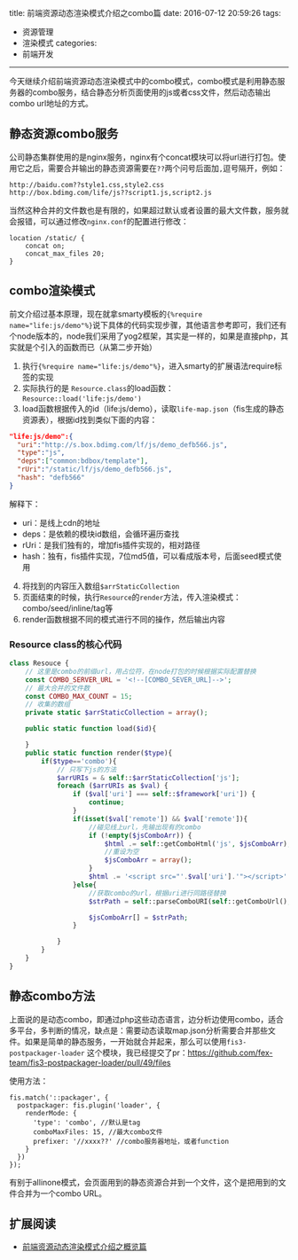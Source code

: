 title: 前端资源动态渲染模式介绍之combo篇
date: 2016-07-12 20:59:26
tags:
- 资源管理
- 渲染模式
categories:
- 前端开发
---

今天继续介绍前端资源动态渲染模式中的combo模式，combo模式是利用静态服务器的combo服务，结合静态分析页面使用的js或者css文件，然后动态输出combo url地址的方式。

## 静态资源combo服务
公司静态集群使用的是nginx服务，nginx有个concat模块可以将url进行打包。使用它之后，需要合并输出的静态资源需要在`??`两个问号后面加`,`逗号隔开，例如：

```
http://baidu.com??style1.css,style2.css
http://box.bdimg.com/life/js??script1.js,script2.js
```

当然这种合并的文件数也是有限的，如果超过默认或者设置的最大文件数，服务就会报错，可以通过修改`nginx.conf`的配置进行修改：

```config
location /static/ {
    concat on;
    concat_max_files 20;
}
```

## combo渲染模式
前文介绍过基本原理，现在就拿smarty模板的`{%require name="life:js/demo"%}`说下具体的代码实现步骤，其他语言参考即可，我们还有个node版本的，node我们采用了yog2框架，其实是一样的，如果是直接php，其实就是个引入的函数而已（从第二步开始）

1. 执行`{%require name="life:js/demo"%}`，进入smarty的扩展语法require标签的实现
2. 实际执行的是 `Resource.class`的load函数：`Resource::load('life:js/demo')`
3. load函数根据传入的id（life:js/demo），读取`life-map.json`（fis生成的静态资源表），根据id找到类似下面的内容：
```json
"life:js/demo":{
  "uri":"http://s.box.bdimg.com/lf/js/demo_defb566.js",
  "type":"js",
  "deps":["common:bdbox/template"],
  "rUri":"/static/lf/js/demo_defb566.js",
  "hash": "defb566"
}
```

<!--more-->
解释下：
* uri：是线上cdn的地址
* deps：是依赖的模块id数组，会循环遍历查找
* rUri：是我们独有的，增加fis插件实现的，相对路径
* hash：独有，fis插件实现，7位md5值，可以看成版本号，后面seed模式使用

4. 将找到的内容压入数组`$arrStaticCollection`
5. 页面结束的时候，执行`Resource`的`render`方法，传入渲染模式：combo/seed/inline/tag等
6. render函数根据不同的模式进行不同的操作，然后输出内容

### Resource class的核心代码
```php
class Resouce {
    // 这里是combo的前缀url，用占位符，在node打包的时候根据实际配置替换
    const COMBO_SERVER_URL = '<!--[COMBO_SEVER_URL]-->';
    // 最大合并的文件数
    const COMBO_MAX_COUNT = 15;
    // 收集的数组
    private static $arrStaticCollection = array();

    public static function load($id){

    }
    public static function render($type){
        if($type=='combo'){
            // 只写下js的方法
            $arrURIs = & self::$arrStaticCollection['js'];
            foreach ($arrURIs as $val) {
                if ($val['uri'] === self::$framework['uri']) {
                    continue;
                }
                if(isset($val['remote']) && $val['remote']){
                    //碰见线上url，先输出现有的combo
                    if (!empty($jsComboArr)) {
                        $html .= self::getComboHtml('js', $jsComboArr);
                        //重设为空
                        $jsComboArr = array();
                    }
                    $html .= '<script src="'.$val['uri'].'"></script>' . PHP_EOL;
                }else{
                    //获取combo的url，根据uri进行同路径替换
                    $strPath = self::parseComboURI(self::getComboUrl(), $val['uri'], $val['rUri']);

                    $jsComboArr[] = $strPath;
                }

            }
        }
    }
}
```

## 静态combo方法
上面说的是动态combo，即通过php这些动态语言，边分析边使用combo，适合多平台，多判断的情况，缺点是：需要动态读取map.json分析需要合并那些文件。如果是简单的静态服务，一开始就合并起来，那么可以使用`fis3-postpackager-loader` 这个模块，我已经提交了pr：https://github.com/fex-team/fis3-postpackager-loader/pull/49/files

使用方法：
```
fis.match('::packager', {
  postpackager: fis.plugin('loader', {
    renderMode: {
      'type': 'combo', //默认是tag
      comboMaxFiles: 15, //最大combo文件
      prefixer: '//xxxx??' //combo服务器地址，或者function
    }
  })
});
```

有别于allinone模式，会页面用到的静态资源合并到一个文件，这个是把用到的文件合并为一个combo URL。

## 扩展阅读
* [前端资源动态渲染模式介绍之概览篇](http://js8.in/2016/06/24/%E5%89%8D%E7%AB%AF%E8%B5%84%E6%BA%90%E5%8A%A8%E6%80%81%E6%B8%B2%E6%9F%93%E6%A8%A1%E5%BC%8F%E4%BB%8B%E7%BB%8D%E4%B9%8B%E6%A6%82%E8%A7%88%E7%AF%87/)
